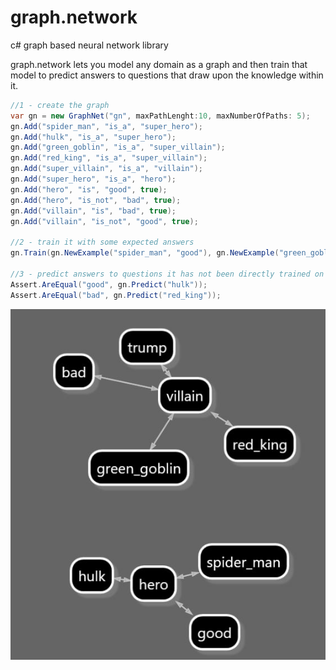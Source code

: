 # graph.network
c# graph based neural network library 

graph.network lets you model any domain as a graph and then train that model to predict answers to questions that draw upon the knowledge within it.

```csharp
//1 - create the graph
var gn = new GraphNet("gn", maxPathLenght:10, maxNumberOfPaths: 5);
gn.Add("spider_man", "is_a", "super_hero");
gn.Add("hulk", "is_a", "super_hero");
gn.Add("green_goblin", "is_a", "super_villain");
gn.Add("red_king", "is_a", "super_villain");
gn.Add("super_villain", "is_a", "villain");
gn.Add("super_hero", "is_a", "hero");
gn.Add("hero", "is", "good", true);
gn.Add("hero", "is_not", "bad", true);
gn.Add("villain", "is", "bad", true);
gn.Add("villain", "is_not", "good", true);

//2 - train it with some expected answers
gn.Train(gn.NewExample("spider_man", "good"), gn.NewExample("green_goblin", "bad"));

//3 - predict answers to questions it has not been directly trained on
Assert.AreEqual("good", gn.Predict("hulk"));
Assert.AreEqual("bad", gn.Predict("red_king"));
```

![Super Heros](supers.jpg)